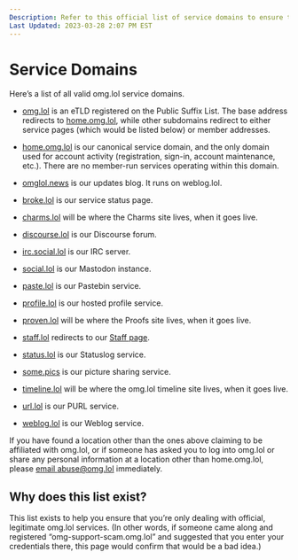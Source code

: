 ```yaml
---
Description: Refer to this official list of service domains to ensure that you’re dealing with legit omg.lol stuff 
Last Updated: 2023-03-28 2:07 PM EST
---
```


# Service Domains

Here’s a list of all valid omg.lol service domains.

- [omg.lol](https://omg.lol) is an eTLD registered on the Public Suffix List. The base address redirects to [home.omg.lol](https://home.omg.lol), while other subdomains redirect to either service pages (which would be listed below) or member addresses.
- [home.omg.lol](https://home.omg.lol) is our canonical service domain, and the only domain used for account activity (registration, sign-in, account maintenance, etc.). There are no member-run services operating within this domain.
- [omglol.news](https://omglol.news) is our updates blog. It runs on weblog.lol.

- [broke.lol](https://broke.lol) is our service status page.
- [charms.lol](https://charms.lol) will be where the Charms site lives, when it goes live.
- [discourse.lol](https://discourse.lol) is our Discourse forum.
- [irc.social.lol](https://social.lol) is our IRC server.
- [social.lol](https://social.lol) is our Mastodon instance.
- [paste.lol](https://paste.lol) is our Pastebin service.
- [profile.lol](https://profile.lol) is our hosted profile service.
- [proven.lol](https://proven.lol) will be where the Proofs site lives, when it goes live.
- [staff.lol](https://staff.lol) redirects to our [Staff page](https://home.omg.lol/staff).
- [status.lol](https://status.lol) is our Statuslog service.
- [some.pics](https://some.pics) is our picture sharing service.
- [timeline.lol](https://timeline.lol) will be where the omg.lol timeline site lives, when it goes live.
- [url.lol](https://url.lol) is our PURL service.
- [weblog.lol](https://weblog.lol) is our Weblog service.

If you have found a location other than the ones above claiming to be affiliated with omg.lol, or if someone has asked you to log into omg.lol or share any personal information at a location other than home.omg.lol, please [email abuse@omg.lol](mailto:abuse@omg.lol) immediately.

## Why does this list exist?

This list exists to help you ensure that you’re only dealing with official, legitimate omg.lol services. (In other words, if someone came along and registered “omg-support-scam.omg.lol” and suggested that you enter your credentials there, this page would confirm that would be a bad idea.)